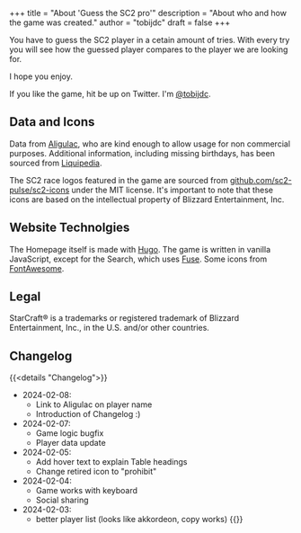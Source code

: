+++
title = "About 'Guess the SC2 pro'"
description = "About who and how the game was created."
author = "tobijdc"
draft = false
+++

You have to guess the SC2 player in a cetain amount of tries.
With every try you will see how the guessed player compares to the player we are looking for.

I hope you enjoy.

If you like the game, hit be up on Twitter. I'm [@tobijdc](https://twitter.com/tobijdc).

## Data and Icons

Data from [Aligulac](http://aligulac.com/), who are kind enough to allow usage for non commercial purposes.
Additional information, including missing birthdays, has been sourced from [Liquipedia](https://liquipedia.net/starcraft2/).

The SC2 race logos featured in the game are sourced from [github.com/sc2-pulse/sc2-icons](https://github.com/sc2-pulse/sc2-icons) under the MIT license. It's important to note that these icons are based on the intellectual property of Blizzard Entertainment, Inc.

## Website Technolgies

The Homepage itself is made with [Hugo](https://gohugo.io/).
The game is written in vanilla JavaScript, except for the Search, which uses [Fuse](https://www.fusejs.io/).
Some icons from [FontAwesome](https://fontawesome.com/).

## Legal

StarCraft® is a trademarks or registered trademark of Blizzard Entertainment, Inc., in the U.S. and/or other countries.

## Changelog

{{<details  "Changelog">}}
- 2024-02-08:
  - Link to Aligulac on player name
  - Introduction of Changelog :)
- 2024-02-07:
  - Game logic bugfix
  - Player data update
- 2024-02-05:
  - Add hover text to explain Table headings
  - Change retired icon to "prohibit"
- 2024-02-04:
  - Game works with keyboard
  - Social sharing
- 2024-02-03:
  - better player list (looks like akkordeon, copy works)
{{</details>}}
